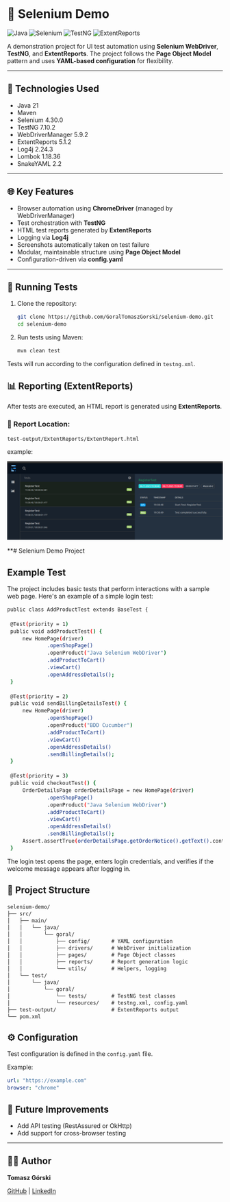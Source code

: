 # 🧪 Selenium Demo

![Java](https://img.shields.io/badge/Java-21-blue)
![Selenium](https://img.shields.io/badge/Selenium-4.30.0-brightgreen)
![TestNG](https://img.shields.io/badge/TestNG-7.10.2-orange)
![ExtentReports](https://img.shields.io/badge/ExtentReports-5.1.2-lightgrey)

A demonstration project for UI test automation using **Selenium WebDriver**, **TestNG**, and **ExtentReports**. The project follows the **Page Object Model** pattern and uses **YAML-based configuration** for flexibility.

---

## 🔧 Technologies Used

- Java 21
- Maven
- Selenium 4.30.0
- TestNG 7.10.2
- WebDriverManager 5.9.2
- ExtentReports 5.1.2
- Log4j 2.24.3
- Lombok 1.18.36
- SnakeYAML 2.2

---

## 🌐 Key Features

- Browser automation using **ChromeDriver** (managed by WebDriverManager)
- Test orchestration with **TestNG**
- HTML test reports generated by **ExtentReports**
- Logging via **Log4j**
- Screenshots automatically taken on test failure
- Modular, maintainable structure using **Page Object Model**
- Configuration-driven via **config.yaml**

---

## 🚀 Running Tests

1. Clone the repository:

   ```bash
   git clone https://github.com/GoralTomaszGorski/selenium-demo.git
   cd selenium-demo
   ```

2. Run tests using Maven:

   ```bash
   mvn clean test
   ```

Tests will run according to the configuration defined in `testng.xml`.

## 📊 Reporting (ExtentReports)

After tests are executed, an HTML report is generated using **ExtentReports**.

### 📁 Report Location:
```
test-output/ExtentReports/ExtentReport.html
```
example:

![img.png](src/test/resources/img.png)

**# Selenium Demo Project

## Example Test

The project includes basic tests that perform interactions with a sample web page. Here's an example of a simple login test:

   ```bash
public class AddProductTest extends BaseTest {

    @Test(priority = 1)
    public void addProductTest() {
        new HomePage(driver)
                .openShopPage()
                .openProduct("Java Selenium WebDriver")
                .addProductToCart()
                .viewCart()
                .openAddressDetails();
    }

    @Test(priority = 2)
    public void sendBillingDetailsTest() {
        new HomePage(driver)
                .openShopPage()
                .openProduct("BDD Cucumber")
                .addProductToCart()
                .viewCart()
                .openAddressDetails()
                .sendBillingDetails();
    }

    @Test(priority = 3)
    public void checkoutTest() {
        OrderDetailsPage orderDetailsPage = new HomePage(driver)
                .openShopPage()
                .openProduct("Java Selenium WebDriver")
                .addProductToCart()
                .viewCart()
                .openAddressDetails()
                .sendBillingDetails();
        Assert.assertTrue(orderDetailsPage.getOrderNotice().getText().contains("Thank you. Your order has been received."));
    }
   ```
The login test opens the page, enters login credentials, and verifies if the welcome message appears after logging in.


## 📁 Project Structure

```
selenium-demo/
├── src/
│   ├── main/
│   │   └── java/
│   │       └── goral/
│   │           ├── config/       # YAML configuration
│   │           ├── drivers/      # WebDriver initialization
│   │           ├── pages/        # Page Object classes
│   │           ├── reports/      # Report generation logic
│   │           └── utils/        # Helpers, logging
│   └── test/
│       └── java/
│           └── goral/
│               └── tests/        # TestNG test classes
│               └── resources/    # testng.xml, config.yaml
├── test-output/                  # ExtentReports output
└── pom.xml
```

## ⚙️ Configuration

Test configuration is defined in the `config.yaml` file.

Example:
```yaml
url: "https://example.com"
browser: "chrome"
```

## 📌 Future Improvements
- Add API testing (RestAssured or OkHttp)
- Add support for cross-browser testing


---

## 👨‍💻 Author

**Tomasz Górski**

[GitHub](https://github.com/GoralTomaszGorski) | [LinkedIn](https://linkedin.com)
